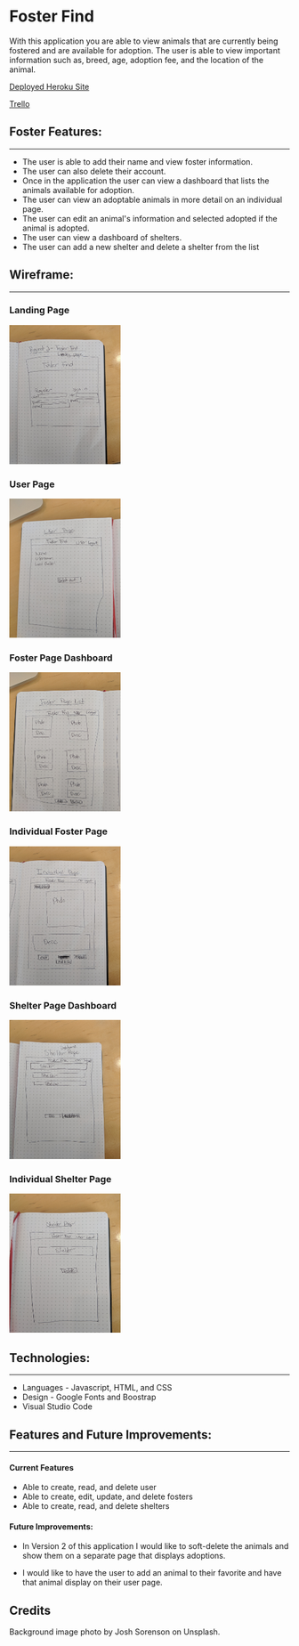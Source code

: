 # Foster Find

With this application you are able to view animals that are currently being fostered and are available for adoption. The user is able to view important information such as, breed, age, adoption fee, and the location of the animal.

[Deployed Heroku Site](https://rocky-sierra-50409.herokuapp.com/)

[Trello](https://trello.com/b/OZiwvSq2/foster-find)

## Foster Features:
___
* The user is able to add their name and view foster information.
* The user can also delete their account.
* Once in the application the user can view a dashboard that lists the animals available for adoption.
* The user can view an adoptable animals in more detail on an individual page.
* The user can edit an animal's information and selected adopted if the animal is adopted.
* The user can view a dashboard of shelters.
* The user can add a new shelter and delete a shelter from the list

## Wireframe:
___

### Landing Page
<img src='media/landing_page.jpg' alt='landing page' height=250 width=200/>

### User Page
<img src='media/user_page.jpg' alt='user page' height=250 width=200/>

### Foster Page Dashboard
<img src='media/foster_dashboard.jpg' alt='foster page dashboard' height=250 width=200/>

### Individual Foster Page
<img src='media/individual_foster_page.jpg' alt='individual foster page' height=250 width=200/>

### Shelter Page Dashboard
<img src='media/shelter_dashboard.jpg' alt='shelter page dashboard' height=250 width=200/>

### Individual Shelter Page
<img src='media/shelter_page.jpg' alt='individual shelter page' height=250 width=200/>

## Technologies:
___

* Languages - Javascript, HTML, and CSS
* Design - Google Fonts and Boostrap
* Visual Studio Code

## Features and Future Improvements:
___

#### Current Features

* Able to create, read, and delete user
* Able to create, edit, update, and delete fosters
* Able to create, read, and delete shelters

#### Future Improvements:

* In Version 2 of this application I would like to soft-delete the animals and show them on a separate page that displays adoptions.

* I would like to have the user to add an animal to their favorite and have that animal display on their user page.

## Credits

Background image photo by Josh Sorenson on Unsplash.